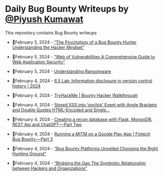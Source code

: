 # Daily Bug Bounty Writeups by [@Piyush Kumawat](https://twitter.com/piyush_supiy) 
This repository contains Bug Bounty writeups

<!-- BLOG-POST-LIST:START -->
 - 💯February 5, 2024 - [“The Psychology of a Bug Bounty Hunter Understanding the Hacker Mindset”](https://medium.com/@Land2Cyber/the-psychology-of-a-bug-bounty-hunter-understanding-the-hacker-mindset-f0edaaa53b6b?source=rss------bug_bounty-5) 

 - 💯February 5, 2024 - [“Web of Vulnerabilities A Comprehensive Guide to Web Application Security”](https://medium.com/@Land2Cyber/web-of-vulnerabilities-a-comprehensive-guide-to-web-application-security-cb356db6d1ee?source=rss------bug_bounty-5) 

 - 💯February 5, 2024 - [Understanding Ransomware](https://medium.com/@paritoshblogs/understanding-ransomware-aa45e2c43bbb?source=rss------bug_bounty-5) 

 - 💯February 4, 2024 - [6.5 Lab: Information disclosure in version control history | 2024](https://cyberw1ng.medium.com/6-5-lab-information-disclosure-in-version-control-history-2024-f886c7337cb7?source=rss------bug_bounty-5) 

 - 💯February 4, 2024 - [TryHackMe | Bounty Hacker Walkthrough](https://medium.com/@utsavadhikari99/tryhackme-bounty-hacker-walkthrough-eb7d9de074e3?source=rss------bug_bounty-5) 

 - 💯February 4, 2024 - [Stored XSS into ‘onclick’ Event with Angle Brackets and Double Quotes HTML-Encoded and Single…](https://medium.com/@marduk.i.am/stored-xss-into-onclick-event-with-angle-brackets-and-double-quotes-html-encoded-and-single-002848f8deb1?source=rss------bug_bounty-5) 

 - 💯February 4, 2024 - [Creating a recon database with Flask, MongoDB, REST Api and ChatGPT — Part Two](https://medium.com/@aliraah/creating-a-recon-database-with-flask-mongodb-rest-api-and-chatgpt-part-two-468405eb3520?source=rss------bug_bounty-5) 

 - 💯February 4, 2024 - [Running a MITM on a Google Play App | Fintech Bug Bounty — Part 3](https://0x4kd.medium.com/running-a-mitm-on-a-google-play-app-fintech-bug-bounty-part-3-82ebdd852d07?source=rss------bug_bounty-5) 

 - 💯February 4, 2024 - [“Bug Bounty Platforms Unveiled Choosing the Right Hunting Ground”](https://medium.com/@Land2Cyber/bug-bounty-platforms-unveiled-choosing-the-right-hunting-ground-968ff72e46fd?source=rss------bug_bounty-5) 

 - 💯February 4, 2024 - [“Bridging the Gap The Symbiotic Relationship between Hackers and Organizations”](https://medium.com/@Land2Cyber/bridging-the-gap-the-symbiotic-relationship-between-hackers-and-organizations-a727c7645ae6?source=rss------bug_bounty-5) 
<!-- BLOG-POST-LIST:END -->
